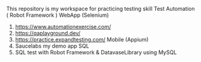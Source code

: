 This repository is my workspace for practicing testing skill
Test Automation (  Robot Framework ) 
WebApp (Selenium)
1. https://www.automationexercise.com/
2. https://qaplayground.dev/
3. https://practice.expandtesting.com/
Mobile (Appium)
1. Saucelabs my demo app
SQL
1. SQL test with Robot Framework & DatavaseLibrary using MySQL



